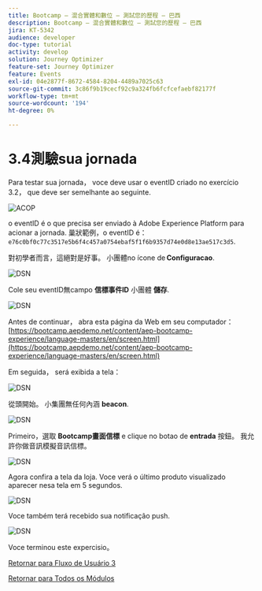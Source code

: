 ```yaml
---
title: Bootcamp — 混合實體和數位 — 測試您的歷程 — 巴西
description: Bootcamp — 混合實體和數位 — 測試您的歷程 — 巴西
jira: KT-5342
audience: developer
doc-type: tutorial
activity: develop
solution: Journey Optimizer
feature-set: Journey Optimizer
feature: Events
exl-id: 04e2877f-8672-4584-8204-4489a7025c63
source-git-commit: 3c86f9b19cecf92c9a324fb6fcfcefaebf82177f
workflow-type: tm+mt
source-wordcount: '194'
ht-degree: 0%

---
```


# 3.4測驗sua jornada

Para testar sua jornada， voce deve usar o eventID criado no exercício 3.2， que deve ser semelhante ao seguinte.

![ACOP](./images/payloadeventID.png)

o eventID é o que precisa ser enviado à Adobe Experience Platform para acionar a jornada. 巢狀範例，o eventID é：
`e76c0bf0c77c3517e5b6f4c457a0754ebaf5f1f6b9357d74e0d8e13ae517c3d5`.

對初學者而言，這絕對是好事。 小團體no ícone de **Configuracao**.

![DSN](./images/appsett.png)

Cole seu eventID無campo **信標事件ID** 小團體 **儲存**.

![DSN](./images/beacon1.png)

Antes de continuar， abra esta página da Web em seu computador： [https://bootcamp.aepdemo.net/content/aep-bootcamp-experience/language-masters/en/screen.html](https://bootcamp.aepdemo.net/content/aep-bootcamp-experience/language-masters/en/screen.html)

Em seguida， será exibida a tela：

![DSN](./images/screen1.png)

從頭開始。 小集團無任何內涵 **beacon**.

![DSN](./images/app23.png)

Primeiro，選取 **Bootcamp畫面信標** e clique no botao de **entrada** 按鈕。 我允許你做音訊模擬音訊信標。

![DSN](./images/app21.png)

Agora confira a tela da loja. Voce verá o último produto visualizado aparecer nesa tela em 5 segundos.

![DSN](./images/beacon3.png)

Voce também terá recebido sua notificação push.

![DSN](./images/beacon2.png)

Voce terminou este expercisio。

[Retornar para Fluxo de Usuário 3](./uc3.md)

[Retornar para Todos os Módulos](../../overview.md)
